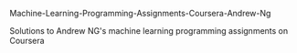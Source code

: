 Machine-Learning-Programming-Assignments-Coursera-Andrew-Ng

Solutions to Andrew NG's machine learning programming assignments on Coursera
